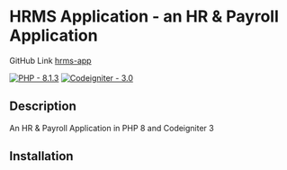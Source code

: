 # HRMS Application - an HR & Payroll Application

GitHub Link [hrms-app](https://github.com/sociomark-in/hrms-app)

[![PHP - 8.1.3](https://img.shields.io/badge/PHP-8.1.3-4F5B93)](https://www.php.net/manual/en/) [![Codeigniter - 3.0](https://img.shields.io/badge/Codeigniter-3.0-dd4814)]([https://www.php.net/manual/en/](https://codeigniter.com/userguide3))

## Description
An HR & Payroll Application in PHP 8 and Codeigniter 3


## Installation


